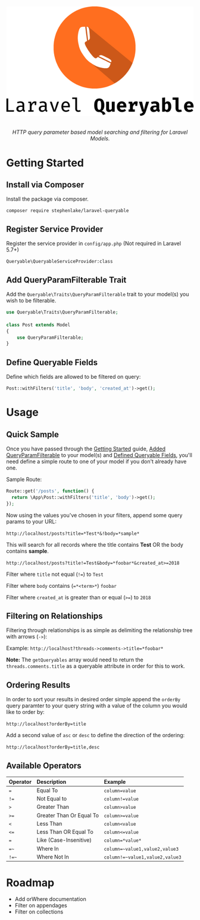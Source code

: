 <h6 align="center">
    <img src="https://raw.githubusercontent.com/stephenlake/laravel-queryable/master/docs/assets/laravel-queryable.png"/>
</h6>

<h6 align="center">
    HTTP query parameter based model searching and filtering for Laravel Models.
</h6>

# Getting Started

## Install via Composer

Install the package via composer.

    composer require stephenlake/laravel-queryable

## Register Service Provider

Register the service provider in `config/app.php` (Not required in Laravel 5.7+)

    Queryable\QueryableServiceProvider:class

## Add QueryParamFilterable Trait

Add the `Queryable\Traits\QueryParamFilterable` trait to your model(s) you wish to be filterable.

```php
use Queryable\Traits\QueryParamFilterable;

class Post extends Model
{
    use QueryParamFilterable;
}
```

## Define Queryable Fields

Define which fields are allowed to be filtered on query:

```php
Post::withFilters('title', 'body', 'created_at')->get();
```

# Usage

## Quick Sample

Once you have passed through the [Getting Started](#getting-started) guide, [Added QueryParamFilterable](#add-queryparamfilterable-trait) to your model(s) and [Defined Queryable Fields](#define-queryable-frields), you'll need define a simple route to one of your model if you don't already have one.

Sample Route:

```php
Route::get('/posts', function() {
  return \App\Post::withFilters('title', 'body')->get();
});
```

Now using the values you've chosen in your filters, append some query params to your URL:

`http://localhost/posts?title=*Test*&!body=*sample*`

This will search for all records where the title contains **Test** OR the body contains **sample**.

`http://localhost/posts?title!=Test&body=*foobar*&created_at>=2018`

Filter where `title` not equal (`!=`) to `Test`

Filter where `body` contains (`=*<term>*`) `foobar`

Filter where `created_at` is greater than or equal (`>=`) to `2018`

## Filtering on Relationships

Filtering through relationships is as simple as delimiting the relationship tree with arrows (`->`):

Example:
`http://localhost?threads->comments->title=*foobar*`

**Note:** The `getQueryables` array would need to return the `threads.comments.title` as a queryable attribute in order for this to work.

## Ordering Results

In order to sort your results in desired order simple append the `orderBy` query paramter to your query string with a value of the column you would like to order by:

`http://localhost?orderBy=title`

Add a second value of `asc` or `desc` to define the direction of the ordering:

`http://localhost?orderBy=title,desc`

## Available Operators

| Operator | Description              | Example                         |
| -------- | :----------------------- | :------------------------------ |
| `=`      | Equal To                 | `column=value`                  |
| `!=`     | Not Equal to             | `column!=value`                 |
| `>`      | Greater Than             | `column>value`                  |
| `>=`     | Greater Than Or Equal To | `column>=value`                 |
| `<`      | Less Than                | `column<value`                  |
| `<=`     | Less Than OR Equal To    | `column<=value`                 |
| `=`      | Like (Case-Insenitive)   | `column=*value*`                |
| `=~`     | Where In                 | `column=~value1,value2,value3`  |
| `!=~`    | Where Not In             | `column!=~value1,value2,value3` |

# Roadmap

-   Add orWhere documentation
-   Filter on appendages
-   Filter on collections
